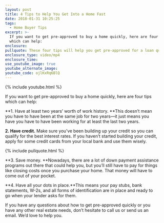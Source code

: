 ```yaml
---
layout: post
title: 4 Tips to Help You Get Into a Home Fast
date: 2018-01-31 10:25:25
tags:
  - Home Buyer Tips
excerpt: >-
  If you want to get pre-approved to buy a home quickly, here are four tips
  which can help:
enclosure:
pullquote: These four tips will help you get pre-approved for a loan quickly.
enclosure_type: video/mp4
enclosure_time:
use_youtube_image: true
youtube_alternate_image:
youtube_code: ojlKxRq6BlQ
---
```



{% include youtube.html %}

If you want to get pre-approved to buy a home quickly, here are four tips which can help:

**1. Have at least two years’ worth of work history.&nbsp;**This doesn’t mean you have to have been at the same job for two years—it just means you have you have to have been working for at least the last two years.

**2. Have credit.** Make sure you’ve been building up your credit so you can qualify for the best interest rates. If you haven’t started building your credit, apply for some credit cards from your local bank and use them wisely.

{% include pullquote.html %}

**3. Save money.&nbsp;**Nowadays, there are a lot of down payment assistance programs out there that could help you, but you’ll still have to pay for things like closing costs once you purchase your home. That money will have to come out of your pocket.

**4. Have all your dots in place.**This means your pay stubs, bank statements, W-2s, and all forms of identification are in place and ready to go when your lender asks for them.

If you have any questions about how to get pre-approved quickly or you have any other real estate needs, don’t hesitate to call us or send us an email. We’d love to help you.
